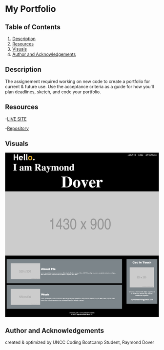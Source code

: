 # My Portfolio

## Table of Contents

1. [Description](#description)
2. [Resources](#resources)
3. [Visuals](#visuals)
4. [Author and Acknowledgements](#author-and-acknowledgements)

## Description

The assignement required working on new code to create a portfolio for current & future use. Use the acceptance criteria as a guide for how you'll plan deadlines, sketch, and code your portfolio.

## Resources

-[LIVE SITE](https://raydover.github.io/my-portfolio/)

-[Repository](https://github.com/raydover/my-portfolio)

## Visuals


![My Portfolio Screen Shot](./assets/images/my-portfolio.png)

## Author and Acknowledgements

created & optimized by UNCC Coding Bootcamp Student, Raymond Dover

